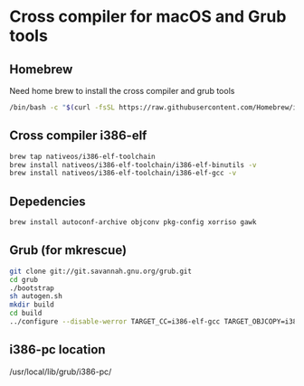 
# Cross compiler for macOS and Grub tools

## Homebrew
Need home brew to install the cross compiler and grub tools
```sh
/bin/bash -c "$(curl -fsSL https://raw.githubusercontent.com/Homebrew/install/HEAD/install.sh)"
```

## Cross compiler i386-elf
```sh
brew tap nativeos/i386-elf-toolchain
brew install nativeos/i386-elf-toolchain/i386-elf-binutils -v
brew install nativeos/i386-elf-toolchain/i386-elf-gcc -v
```

## Depedencies
```sh
brew install autoconf-archive objconv pkg-config xorriso gawk
```

## Grub (for mkrescue)
```sh
git clone git://git.savannah.gnu.org/grub.git
cd grub
./bootstrap
sh autogen.sh
mkdir build
cd build
../configure --disable-werror TARGET_CC=i386-elf-gcc TARGET_OBJCOPY=i386-elf-objcopy TARGET_STRIP=i386-elf-strip TARGET_NM=i386-elf-nm TARGET_RANLIB=i386-elf-ranlib --target=i386-elf
```

## i386-pc location
/usr/local/lib/grub/i386-pc/
